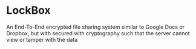 # LockBox
An End-To-End encrypted file sharing system similar to Google Docs or Dropbox, but with secured with cryptography such that the server cannot view or tamper with the data

